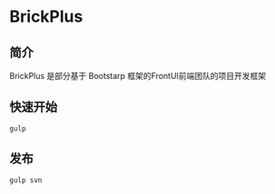 # BrickPlus

## 简介

BrickPlus 是部分基于 Bootstarp 框架的FrontUI前端团队的项目开发框架

## 快速开始

    gulp

## 发布

    gulp svn
